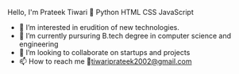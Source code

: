 Hello, I'm Prateek Tiwari 👋
Python HTML CSS JavaScript 

- 👀 I’m interested in erudition of new technologies.
- 🌱 I’m currently pursuring B.tech degree in computer science and engineering
- 💞️ I’m looking to collaborate on startups and projects
- 📫 How to reach me 📧tiwariprateek2002@gmail.com

<!---
P-Prateektiwari/P-Prateektiwari is a ✨ special ✨ repository because its `README.md` (this file) appears on your GitHub profile.
You can click the Preview link to take a look at your changes.
--->
